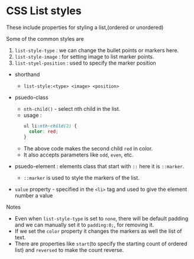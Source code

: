 # CSS List styles

These include properties for styling a list,(ordered or unordered)

Some of the common styles are

1. `list-style-type` : we can change the bullet points or markers here.
2. `list-style-image` : for setting image to list marker points.
3. `list-styel-position` : used to specify the marker position

- shorthand

  - `list-style:<type> <image> <position>`

- psuedo-class

  - `nth-child()` - select nth child in the list.
  - usage :
    ```css
    ul li:nth-child(2) {
      color: red;
    }
    ```
  - The above code makes the second child `red` in color.
  - It also accepts parameters like `odd`, `even`, etc.

- psuedo-element : elements class that start with `::` here it is `::marker`.

  - `::marker` is used to style the markers of the list.

- `value` property - specified in the `<li>` tag and used to give the element number a value

Notes

- Even when `list-style-type` is set to `none`, there will be default padding and we can manually set it to `padding:0;`, for removing it.
- If we set the `color` property it changes the markers as well the list of text.
- There are properties like `start`(to specify the starting count of ordered list) and `reversed` to make the count reverse.
